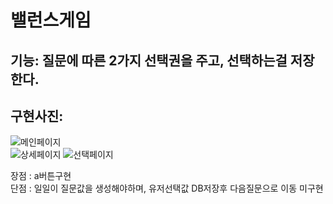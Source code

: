 # 밸런스게임

## 기능: 질문에 따른 2가지 선택권을 주고, 선택하는걸 저장한다. 

## 구현사진: 
![메인페이지](https://velog.velcdn.com/images/beckhye/post/103ab0c5-d1d3-4314-b0bd-3558585d2250/image.png) <br>
![상세페이지](https://velog.velcdn.com/images/beckhye/post/ebd81a06-0d56-4784-ae64-c3926b16cee9/image.png)
![선택페이지](https://velog.velcdn.com/images/beckhye/post/b2a6c2ee-af4e-4e07-b05d-e5c09d879501/image.png)

장점 : a버튼구현 <br>
단점 : 일일이 질문값을 생성해야하며, 유저선택값 DB저장후 다음질문으로 이동 미구현